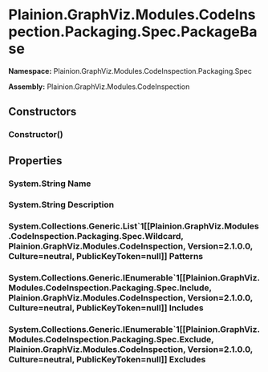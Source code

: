 
# Plainion.GraphViz.Modules.CodeInspection.Packaging.Spec.PackageBase

**Namespace:** Plainion.GraphViz.Modules.CodeInspection.Packaging.Spec

**Assembly:** Plainion.GraphViz.Modules.CodeInspection


## Constructors

### Constructor()


## Properties

### System.String Name

### System.String Description

### System.Collections.Generic.List`1[[Plainion.GraphViz.Modules.CodeInspection.Packaging.Spec.Wildcard, Plainion.GraphViz.Modules.CodeInspection, Version=2.1.0.0, Culture=neutral, PublicKeyToken=null]] Patterns

### System.Collections.Generic.IEnumerable`1[[Plainion.GraphViz.Modules.CodeInspection.Packaging.Spec.Include, Plainion.GraphViz.Modules.CodeInspection, Version=2.1.0.0, Culture=neutral, PublicKeyToken=null]] Includes

### System.Collections.Generic.IEnumerable`1[[Plainion.GraphViz.Modules.CodeInspection.Packaging.Spec.Exclude, Plainion.GraphViz.Modules.CodeInspection, Version=2.1.0.0, Culture=neutral, PublicKeyToken=null]] Excludes
